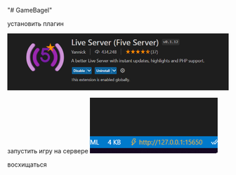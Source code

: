 "# GameBagel"

установить плагин

![Плагин](https://github.com/OlegSMI/GameBagel/blob/main/SOURCE/1.png)

запустить игру на сервере
![Запуск](https://github.com/OlegSMI/GameBagel/blob/main/SOURCE/2.png)

восхищаться
